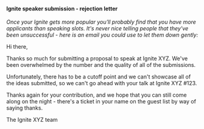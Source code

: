 #### Ignite speaker submission - rejection letter

_Once your Ignite gets more popular you'll probably find that you have more applicants than speaking slots. It's never nice telling people that they've been unsuccessful - here is an email you could use to let them down gently:_


Hi there,

Thanks so much for submitting a proposal to speak at Ignite XYZ. We've been  overwhelmed by the number and the quality of all of the submissions.

Unfortunately, there has to be a cutoff point and we can't showcase all of the ideas submitted, so we can't go ahead with your talk at Ignite XYZ #123.

Thanks again for your contribution, and we hope that you can still come along on the night - there's a ticket in your name on the guest list by way of saying thanks.

The Ignite XYZ team